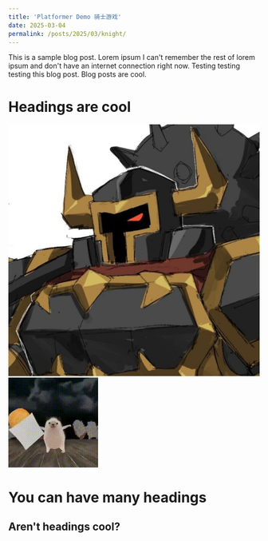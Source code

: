 ```yaml
---
title: 'Platformer Demo 骑士游戏'
date: 2025-03-04
permalink: /posts/2025/03/knight/
---
```


This is a sample blog post. Lorem ipsum I can't remember the rest of lorem ipsum and don't have an internet connection right now. Testing testing testing this blog post. Blog posts are cool.

Headings are cool
======
![这是图片](/images/profile.png "Magic Gardens")
![这是gif](/images/QQ图片20250304131017.gif "Gardens")


You can have many headings
======

Aren't headings cool?
------
